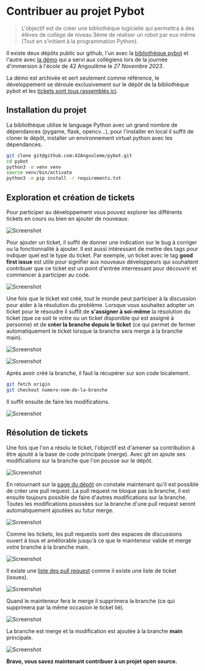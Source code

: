 # Contribuer au projet Pybot

> L'objectif est de créer une bibliothèque logicielle qui permettra à des élèves de collège de niveau 3éme de réaliser un robot par eux même (Tout en s'initiant à la programmation Python).

Il existe deux dépôts public sur github, l'un avec la [bibliothèque pybot](https://github.com/42Angouleme/pybot) et l'autre avec [la démo](https://github.com/42Angouleme/demo_pybot) qui a servi aux collègiens lors de la journée d'immersion à l'école de 42 Angoulême le *27 Novembre 2023*.

La démo est archivée et sert seulement comme référence, le développement se déroule exclusivement sur le dépôt de la bibliothèque pybot et les [tickets sont tous rassemblés ici](https://github.com/42Angouleme/pybot/issues).

## Installation du projet

La bibliothèque utilise le language Python avec un grand nombre de dépendances (pygame, flask, opencv...), pour l'installer en local il suffit de cloner le dépôt, installer un environnement virtuel python avec les dépendances.

```bash
git clone git@github.com:42Angouleme/pybot.git
cd pybot
python3 -m venv venv
source venv/bin/activate
python3 -m pip install -r requirements.txt
```

## Exploration et création de tickets

Pour participer au développement vous pouvez explorer les différents tickets en cours ou bien en ajouter de nouveaux.

![Screenshot](contribute/1.png)

Pour ajouter un ticket, il suffit de donner une indication sur le bug à corriger ou la fonctionnalité à ajouter. Il est aussi intéressant de mettre des tags pour indiquer quel est le type du ticket. Par exemple, un ticket avec le tag **good first issue** est utile pour signifier aux nouveaux développeurs qui souhaitent contribuer que ce ticket est un point d'entrée interressant pour découvrir et commencer à participer au code.

![Screenshot](contribute/4.png)

Une fois que le ticket est créé, tout le monde peut participer à la discussion pour aider à la résolution du problème. Lorsque vous souhaitez adopter un ticket pour le résoudre il suffit de **s'assigner à soi-même** la résolution du ticket (que ce soit le votre ou un ticket disponible qui est assigné à personne) et de **créer la branche depuis le ticket** (ce qui permet de fermer automatiquement le ticket lorsque la branche sera merge à la branche main).

![Screenshot](contribute/6.png)

![Screenshot](contribute/7.png)


Aprés avoir créé la branche, il faut la récupérer sur son code localement.

```bash
git fetch origin
git checkout numero-nom-de-la-branche
```

Il suffit ensuite de faire les modifications.

![Screenshot](contribute/9.png)

## Résolution de tickets

Une fois que l'on a résolu le ticket, l'objectif est d'amener sa contribution à être ajouté à la base de code principale (merge). Avec git on ajoute ses modifications sur la branche que l'on pousse sur le dépôt.

![Screenshot](contribute/10.png)

En retournant sur la [page du dépôt](https://github.com/42Angouleme/pybot) on constate maintenant qu'il est possible de créer une pull request. La pull request ne bloque pas la branche, il est ensuite toujours possible de faire d'autres modifications sur la branche. Toutes les modifications poussées sur la branche d'une pull request seront automatiquement ajoutées au futur merge.

![Screenshot](contribute/11.png)

Comme les tickets, les pull requests sont des espaces de discussions ouvert à tous et améliorable jusqu'à ce que le mainteneur valide et merge votre branche à la branche main.

![Screenshot](contribute/12.png)

Il existe une [liste des pull request](https://github.com/42Angouleme/pybot/pulls) comme il existe une liste de ticket (issues).

![Screenshot](contribute/13.png)

Quand le mainteneur fera le merge il supprimera la branche (ce qui supprimera par la même occasion le ticket lié).

![Screenshot](contribute/14.png)

La branche est merge et la modification est ajoutée à la branche **main** principale.

![Screenshot](contribute/15.png)

**Bravo, vous savez maintenant contribuer à un projet open source.**
